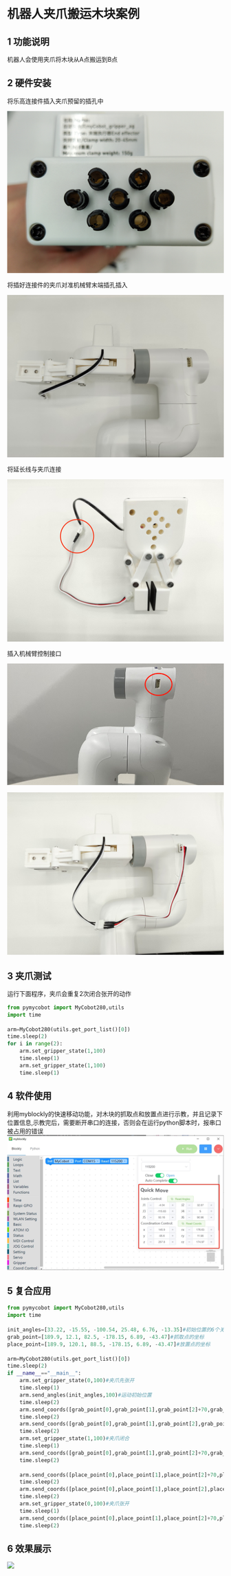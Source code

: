 # 机器人夹爪搬运木块案例

## 1 功能说明
机器人会使用夹爪将木块从A点搬运到B点

## 2 硬件安装
将乐高连接件插入夹爪预留的插孔中

![](./img/g0.jpg)

将插好连接件的夹爪对准机械臂末端插孔插入

![](./img/g1.jpg)

将延长线与夹爪连接

![](./img/g2.jpg)

插入机械臂控制接口

![](./img/g3.png)

![](./img/g4.jpg)

## 3 夹爪测试
运行下面程序，夹爪会重复2次闭合张开的动作
```python
from pymycobot import MyCobot280,utils
import time

arm=MyCobot280(utils.get_port_list()[0])
time.sleep(2)
for i in range(2):
    arm.set_gripper_state(1,100)
    time.sleep(1)
    arm.set_gripper_state(1,100)
    time.sleep(1)
```
## 4 软件使用
利用myblockly的快速移动功能，对木块的抓取点和放置点进行示教，并且记录下位置信息,示教完后，需要断开串口的连接，否则会在运行python脚本时，报串口被占用的错误
![](./img/blockly.png)

## 5 复合应用
```python
from pymycobot import MyCobot280,utils
import time

init_angles=[33.22, -15.55, -100.54, 25.48, 6.76, -13.35]#初始位置的6个关节角度
grab_point=[189.9, 12.1, 82.5, -178.15, 6.89, -43.47]#抓取点的坐标
place_point=[189.9, 120.1, 88.5, -178.15, 6.89, -43.47]#放置点的坐标

arm=MyCobot280(utils.get_port_list()[0])
time.sleep(2)
if __name__=="__main__":    
    arm.set_gripper_state(0,100)#夹爪先张开  
    time.sleep(1)  
    arm.send_angles(init_angles,100)#运动初始位置
    time.sleep(2)
    arm.send_coords([grab_point[0],grab_point[1],grab_point[2]+70,grab_point[3],grab_point[4],grab_point[5]],100,1)#运动到抓取点上方70mm
    time.sleep(2)
    arm.send_coords([grab_point[0],grab_point[1],grab_point[2],grab_point[3],grab_point[4],grab_point[5]],100,1)#运动到抓取点
    time.sleep(2)
    arm.set_gripper_state(1,100)#夹爪闭合
    time.sleep(1)
    arm.send_coords([grab_point[0],grab_point[1],grab_point[2]+70,grab_point[3],grab_point[4],grab_point[5]],100,1)#运动到抓取点上方70mm
    time.sleep(2)

    arm.send_coords([place_point[0],place_point[1],place_point[2]+70,place_point[3],place_point[4],place_point[5]],100,1)#运动到放置点上方70mm
    time.sleep(2)
    arm.send_coords([place_point[0],place_point[1],place_point[2],place_point[3],place_point[4],place_point[5]],100,1)#运动到放置点
    time.sleep(2)
    arm.set_gripper_state(0,100)#夹爪张开
    time.sleep(1)
    arm.send_coords([place_point[0],place_point[1],place_point[2]+70,place_point[3],place_point[4],place_point[5]],100,1)#运动到放置点上方70mm
    time.sleep(2)
```
## 6 效果展示
![](./img/arduino_gripper.gif)
